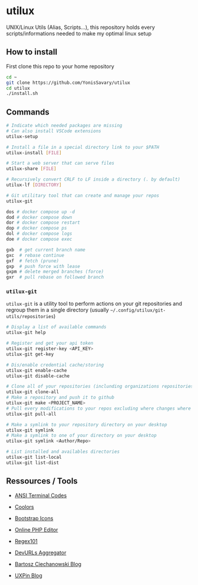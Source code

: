 # utilux
UNIX/Linux Utils (Alias, Scripts...),
this repository holds every scripts/informations needed to make my optimal linux setup

## How to install

First clone this repo to your home repository
```bash
cd ~
git clone https://github.com/YonisSavary/utilux
cd utilux
./install.sh
```

## Commands

```bash
# Indicate which needed packages are missing
# Can also install VSCode extensions
utilux-setup

# Install a file in a special directory link to your $PATH
utilux-install [FILE]

# Start a web server that can serve files
utilux-share [FILE]

# Recursively convert CRLF to LF inside a directory (. by default)
utilux-lf [DIRECTORY]

# Git utilitary tool that can create and manage your repos
utilux-git 

dos # docker compose up -d
dod # docker compose down
dor # docker compose restart
dop # docker compose ps
dol # docker compose logs
doe # docker compose exec

gxb  # get current branch name
gxc  # rebase continue
gxf  # fetch (prune)
gxp  # push force with lease
gxpm # delete merged branches (force)
gxr  # pull rebase on followed branch
```

### `utilux-git`

`utilux-git` is a utility tool to perform actions on your git repositories and regroup them in a single directory (usually `~/.config/utilux/git-utils/repositories`)

```bash
# Display a list of available commands
utilux-git help

# Register and get your api token
utilux-git register-key <API_KEY>
utilux-git get-key

# Dis/enable credential cache/storing
utilux-git enable-cache
utilux-git disable-cache

# Clone all of your repositories (inclunding organizations repositories)
utilux-git clone-all
# Make a repository and push it to github
utilux-git make <PROJECT_NAME>
# Pull every modifications to your repos excluding where changes where made without committing
utilux-git pull-all

# Make a symlink to your repository directory on your desktop
utilux-git symlink
# Make a symlink to one of your directory on your desktop
utilux-git symlink <Author/Repo>

# List installed and availables directories
utilux-git list-local
utilux-git list-dist
```

## Ressources / Tools

- [ANSI Terminal Codes](https://gist.github.com/fnky/458719343aabd01cfb17a3a4f7296797)
- [Coolors](https://coolors.co/)
- [Bootstrap Icons](https://icons.getbootstrap.com/)
- [Online PHP Editor](https://onlinephp.io/)
- [Regex101](https://regex101.com/)

- [DevURLs Aggregator](https://devurls.com/)
- [Bartosz Ciechanowski Blog](https://ciechanow.ski/)
- [UXPin Blog](https://www.uxpin.com/studio/blog/)






